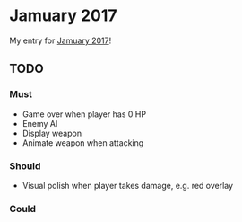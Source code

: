 # Jamuary 2017

My entry for [Jamuary 2017][1]!

## TODO

### Must

* Game over when player has 0 HP
* Enemy AI
* Display weapon
* Animate weapon when attacking

### Should

* Visual polish when player takes damage, e.g. red overlay

### Could


[1]: https://itch.io/jam/jamuary
